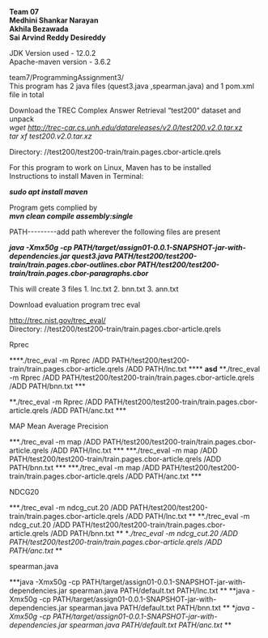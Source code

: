 **Team 07  
Medhini Shankar Narayan  
Akhila Bezawada  
Sai Arvind Reddy Desireddy**  


JDK Version used - 12.0.2  
Apache-maven version - 3.6.2  

team7/ProgrammingAssignment3/  
This program has 2 java files (quest3.java ,spearman.java) and 1 pom.xml file in total   


Download the TREC Complex Answer Retrieval “test200“ dataset and unpack  
*wget http://trec-car.cs.unh.edu/datareleases/v2.0/test200.v2.0.tar.xz  
tar xf test200.v2.0.tar.xz*  

Directory: //test200/test200-train/train.pages.cbor-article.qrels

For this program to work on Linux, Maven has to be installed  
Instructions to install Maven in Terminal:

***sudo apt install maven***

Program gets complied by  
***mvn clean compile assembly:single***

PATH---------add path wherever the following files are present

***java -Xmx50g -cp PATH/target/assign01-0.0.1-SNAPSHOT-jar-with-dependencies.jar quest3.java PATH/test200/test200-train/train.pages.cbor-outlines.cbor PATH/test200/test200-train/train.pages.cbor-paragraphs.cbor***


This will create 3 files 1. lnc.txt 2. bnn.txt 3. ann.txt



Download evaluation program trec eval 

http://trec.nist.gov/trec_eval/  
Directory: //test200/test200-train/train.pages.cbor-article.qrels

Rprec

****./trec_eval -m Rprec /ADD PATH/test200/test200-train/train.pages.cbor-article.qrels /ADD PATH/lnc.txt ****
**asd**
**./trec_eval -m Rprec /ADD PATH/test200/test200-train/train.pages.cbor-article.qrels /ADD PATH/bnn.txt   ***

**./trec_eval -m Rprec /ADD PATH/test200/test200-train/train.pages.cbor-article.qrels /ADD PATH/anc.txt ***



MAP Mean Average Precision

***./trec_eval -m map /ADD PATH/test200/test200-train/train.pages.cbor-article.qrels /ADD PATH/lnc.txt ***
***./trec_eval -m map /ADD PATH/test200/test200-train/train.pages.cbor-article.qrels /ADD PATH/bnn.txt   ***
***./trec_eval -m map /ADD PATH/test200/test200-train/train.pages.cbor-article.qrels /ADD PATH/anc.txt ***



NDCG20

***./trec_eval -m ndcg_cut.20 /ADD PATH/test200/test200-train/train.pages.cbor-article.qrels /ADD PATH/lnc.txt   **
**./trec_eval -m ndcg_cut.20 /ADD PATH/test200/test200-train/train.pages.cbor-article.qrels /ADD PATH/bnn.txt **
**./trec_eval -m ndcg_cut.20 /ADD PATH/test200/test200-train/train.pages.cbor-article.qrels /ADD PATH/anc.txt*  **



spearman.java

***java -Xmx50g -cp PATH/target/assign01-0.0.1-SNAPSHOT-jar-with-dependencies.jar spearman.java PATH/default.txt PATH/lnc.txt  **
**java -Xmx50g -cp PATH/target/assign01-0.0.1-SNAPSHOT-jar-with-dependencies.jar spearman.java PATH/default.txt PATH/bnn.txt  **
**java -Xmx50g -cp PATH/target/assign01-0.0.1-SNAPSHOT-jar-with-dependencies.jar spearman.java PATH/default.txt PATH/anc.txt*  **







